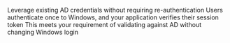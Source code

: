 
Leverage existing AD credentials without requiring re-authentication
Users authenticate once to Windows, and your application verifies their session token
This meets your requirement of validating against AD without changing Windows login